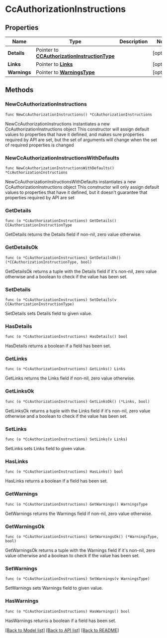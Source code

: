 # CcAuthorizationInstructions

## Properties

Name | Type | Description | Notes
------------ | ------------- | ------------- | -------------
**Details** | Pointer to [**CCAuthorizationInstructionType**](CCAuthorizationInstructionType.md) |  | [optional] 
**Links** | Pointer to [**Links**](Links.md) |  | [optional] 
**Warnings** | Pointer to [**WarningsType**](WarningsType.md) |  | [optional] 

## Methods

### NewCcAuthorizationInstructions

`func NewCcAuthorizationInstructions() *CcAuthorizationInstructions`

NewCcAuthorizationInstructions instantiates a new CcAuthorizationInstructions object
This constructor will assign default values to properties that have it defined,
and makes sure properties required by API are set, but the set of arguments
will change when the set of required properties is changed

### NewCcAuthorizationInstructionsWithDefaults

`func NewCcAuthorizationInstructionsWithDefaults() *CcAuthorizationInstructions`

NewCcAuthorizationInstructionsWithDefaults instantiates a new CcAuthorizationInstructions object
This constructor will only assign default values to properties that have it defined,
but it doesn't guarantee that properties required by API are set

### GetDetails

`func (o *CcAuthorizationInstructions) GetDetails() CCAuthorizationInstructionType`

GetDetails returns the Details field if non-nil, zero value otherwise.

### GetDetailsOk

`func (o *CcAuthorizationInstructions) GetDetailsOk() (*CCAuthorizationInstructionType, bool)`

GetDetailsOk returns a tuple with the Details field if it's non-nil, zero value otherwise
and a boolean to check if the value has been set.

### SetDetails

`func (o *CcAuthorizationInstructions) SetDetails(v CCAuthorizationInstructionType)`

SetDetails sets Details field to given value.

### HasDetails

`func (o *CcAuthorizationInstructions) HasDetails() bool`

HasDetails returns a boolean if a field has been set.

### GetLinks

`func (o *CcAuthorizationInstructions) GetLinks() Links`

GetLinks returns the Links field if non-nil, zero value otherwise.

### GetLinksOk

`func (o *CcAuthorizationInstructions) GetLinksOk() (*Links, bool)`

GetLinksOk returns a tuple with the Links field if it's non-nil, zero value otherwise
and a boolean to check if the value has been set.

### SetLinks

`func (o *CcAuthorizationInstructions) SetLinks(v Links)`

SetLinks sets Links field to given value.

### HasLinks

`func (o *CcAuthorizationInstructions) HasLinks() bool`

HasLinks returns a boolean if a field has been set.

### GetWarnings

`func (o *CcAuthorizationInstructions) GetWarnings() WarningsType`

GetWarnings returns the Warnings field if non-nil, zero value otherwise.

### GetWarningsOk

`func (o *CcAuthorizationInstructions) GetWarningsOk() (*WarningsType, bool)`

GetWarningsOk returns a tuple with the Warnings field if it's non-nil, zero value otherwise
and a boolean to check if the value has been set.

### SetWarnings

`func (o *CcAuthorizationInstructions) SetWarnings(v WarningsType)`

SetWarnings sets Warnings field to given value.

### HasWarnings

`func (o *CcAuthorizationInstructions) HasWarnings() bool`

HasWarnings returns a boolean if a field has been set.


[[Back to Model list]](../README.md#documentation-for-models) [[Back to API list]](../README.md#documentation-for-api-endpoints) [[Back to README]](../README.md)


